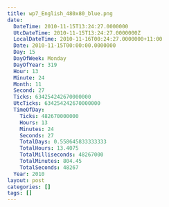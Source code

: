 ```yaml
---
title: wp7_English_480x80_blue.png
date:
  DateTime: 2010-11-15T13:24:27.0000000
  UtcDateTime: 2010-11-15T13:24:27.0000000Z
  LocalDateTime: 2010-11-16T00:24:27.0000000+11:00
  Date: 2010-11-15T00:00:00.0000000
  Day: 15
  DayOfWeek: Monday
  DayOfYear: 319
  Hour: 13
  Minute: 24
  Month: 11
  Second: 27
  Ticks: 634254242670000000
  UtcTicks: 634254242670000000
  TimeOfDay:
    Ticks: 482670000000
    Hours: 13
    Minutes: 24
    Seconds: 27
    TotalDays: 0.558645833333333
    TotalHours: 13.4075
    TotalMilliseconds: 48267000
    TotalMinutes: 804.45
    TotalSeconds: 48267
  Year: 2010
layout: post
categories: []
tags: []
---
```


